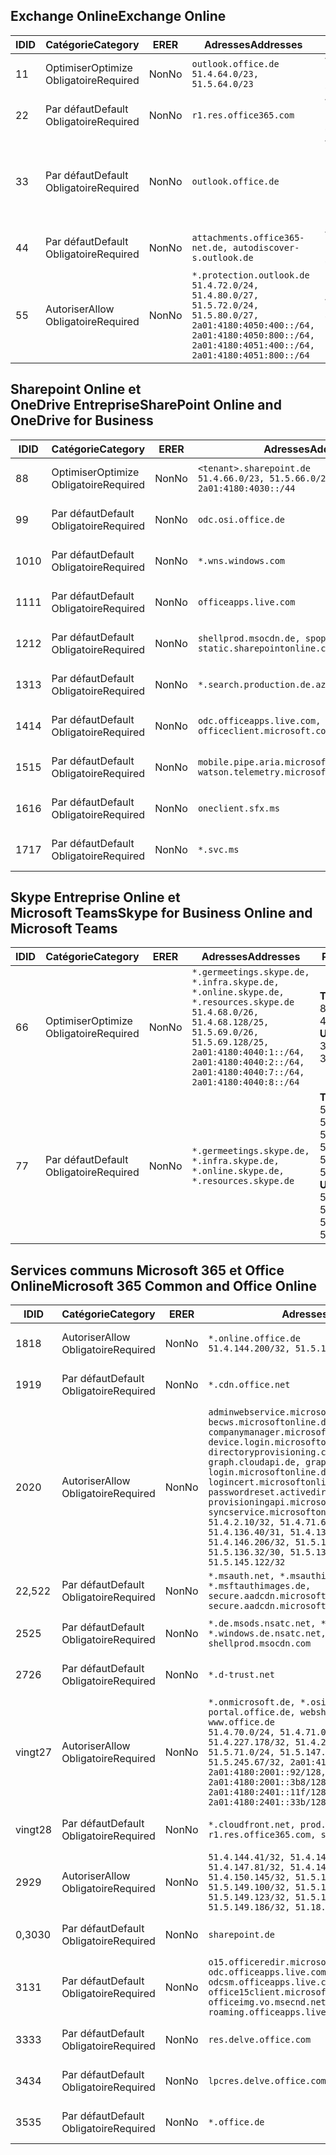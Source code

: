 <!--THIS FILE IS AUTOMATICALLY GENERATED. MANUAL CHANGES WILL BE OVERWRITTEN.-->
<!--Please contact the Office 365 Endpoints team with any questions.-->
<!--Germany endpoints version 2020070800-->
<!--File generated 2020-09-28 14:04:23.2989-->

## <a name="exchange-online"></a><span data-ttu-id="1301a-101">Exchange Online</span><span class="sxs-lookup"><span data-stu-id="1301a-101">Exchange Online</span></span>

<span data-ttu-id="1301a-102">ID</span><span class="sxs-lookup"><span data-stu-id="1301a-102">ID</span></span> | <span data-ttu-id="1301a-103">Catégorie</span><span class="sxs-lookup"><span data-stu-id="1301a-103">Category</span></span> | <span data-ttu-id="1301a-104">ER</span><span class="sxs-lookup"><span data-stu-id="1301a-104">ER</span></span> | <span data-ttu-id="1301a-105">Adresses</span><span class="sxs-lookup"><span data-stu-id="1301a-105">Addresses</span></span> | <span data-ttu-id="1301a-106">Ports</span><span class="sxs-lookup"><span data-stu-id="1301a-106">Ports</span></span>
-- | -------------------- | -- | ----------------------------------------------------------------------------------------------------------------------------------------------------------------------------------------- | -------------------------------
<span data-ttu-id="1301a-107">1</span><span class="sxs-lookup"><span data-stu-id="1301a-107">1</span></span> | <span data-ttu-id="1301a-108">Optimiser</span><span class="sxs-lookup"><span data-stu-id="1301a-108">Optimize</span></span><BR><span data-ttu-id="1301a-109">Obligatoire</span><span class="sxs-lookup"><span data-stu-id="1301a-109">Required</span></span> | <span data-ttu-id="1301a-110">Non</span><span class="sxs-lookup"><span data-stu-id="1301a-110">No</span></span> | `outlook.office.de`<BR>`51.4.64.0/23, 51.5.64.0/23` | <span data-ttu-id="1301a-111">**TCP :** 443, 80</span><span class="sxs-lookup"><span data-stu-id="1301a-111">**TCP:** 443, 80</span></span>
<span data-ttu-id="1301a-112">2</span><span class="sxs-lookup"><span data-stu-id="1301a-112">2</span></span> | <span data-ttu-id="1301a-113">Par défaut</span><span class="sxs-lookup"><span data-stu-id="1301a-113">Default</span></span><BR><span data-ttu-id="1301a-114">Obligatoire</span><span class="sxs-lookup"><span data-stu-id="1301a-114">Required</span></span> | <span data-ttu-id="1301a-115">Non</span><span class="sxs-lookup"><span data-stu-id="1301a-115">No</span></span> | `r1.res.office365.com` | <span data-ttu-id="1301a-116">**TCP :** 443, 80</span><span class="sxs-lookup"><span data-stu-id="1301a-116">**TCP:** 443, 80</span></span>
<span data-ttu-id="1301a-117">3</span><span class="sxs-lookup"><span data-stu-id="1301a-117">3</span></span> | <span data-ttu-id="1301a-118">Par défaut</span><span class="sxs-lookup"><span data-stu-id="1301a-118">Default</span></span><BR><span data-ttu-id="1301a-119">Obligatoire</span><span class="sxs-lookup"><span data-stu-id="1301a-119">Required</span></span> | <span data-ttu-id="1301a-120">Non</span><span class="sxs-lookup"><span data-stu-id="1301a-120">No</span></span> | `outlook.office.de` | <span data-ttu-id="1301a-121">**TCP :** 143, 25, 587, 993, 995</span><span class="sxs-lookup"><span data-stu-id="1301a-121">**TCP:** 143, 25, 587, 993, 995</span></span>
<span data-ttu-id="1301a-122">4</span><span class="sxs-lookup"><span data-stu-id="1301a-122">4</span></span> | <span data-ttu-id="1301a-123">Par défaut</span><span class="sxs-lookup"><span data-stu-id="1301a-123">Default</span></span><BR><span data-ttu-id="1301a-124">Obligatoire</span><span class="sxs-lookup"><span data-stu-id="1301a-124">Required</span></span> | <span data-ttu-id="1301a-125">Non</span><span class="sxs-lookup"><span data-stu-id="1301a-125">No</span></span> | `attachments.office365-net.de, autodiscover-s.outlook.de` | <span data-ttu-id="1301a-126">**TCP :** 443, 80</span><span class="sxs-lookup"><span data-stu-id="1301a-126">**TCP:** 443, 80</span></span>
<span data-ttu-id="1301a-127">5</span><span class="sxs-lookup"><span data-stu-id="1301a-127">5</span></span> | <span data-ttu-id="1301a-128">Autoriser</span><span class="sxs-lookup"><span data-stu-id="1301a-128">Allow</span></span><BR><span data-ttu-id="1301a-129">Obligatoire</span><span class="sxs-lookup"><span data-stu-id="1301a-129">Required</span></span> | <span data-ttu-id="1301a-130">Non</span><span class="sxs-lookup"><span data-stu-id="1301a-130">No</span></span> | `*.protection.outlook.de`<BR>`51.4.72.0/24, 51.4.80.0/27, 51.5.72.0/24, 51.5.80.0/27, 2a01:4180:4050:400::/64, 2a01:4180:4050:800::/64, 2a01:4180:4051:400::/64, 2a01:4180:4051:800::/64` | <span data-ttu-id="1301a-131">**TCP :** 25, 443</span><span class="sxs-lookup"><span data-stu-id="1301a-131">**TCP:** 25, 443</span></span>

## <a name="sharepoint-online-and-onedrive-for-business"></a><span data-ttu-id="1301a-132">Sharepoint Online et OneDrive Entreprise</span><span class="sxs-lookup"><span data-stu-id="1301a-132">SharePoint Online and OneDrive for Business</span></span>

<span data-ttu-id="1301a-133">ID</span><span class="sxs-lookup"><span data-stu-id="1301a-133">ID</span></span> | <span data-ttu-id="1301a-134">Catégorie</span><span class="sxs-lookup"><span data-stu-id="1301a-134">Category</span></span> | <span data-ttu-id="1301a-135">ER</span><span class="sxs-lookup"><span data-stu-id="1301a-135">ER</span></span> | <span data-ttu-id="1301a-136">Adresses</span><span class="sxs-lookup"><span data-stu-id="1301a-136">Addresses</span></span> | <span data-ttu-id="1301a-137">Ports</span><span class="sxs-lookup"><span data-stu-id="1301a-137">Ports</span></span>
-- | -------------------- | -- | ------------------------------------------------------------------------------ | ----------------
<span data-ttu-id="1301a-138">8</span><span class="sxs-lookup"><span data-stu-id="1301a-138">8</span></span> | <span data-ttu-id="1301a-139">Optimiser</span><span class="sxs-lookup"><span data-stu-id="1301a-139">Optimize</span></span><BR><span data-ttu-id="1301a-140">Obligatoire</span><span class="sxs-lookup"><span data-stu-id="1301a-140">Required</span></span> | <span data-ttu-id="1301a-141">Non</span><span class="sxs-lookup"><span data-stu-id="1301a-141">No</span></span> | `<tenant>.sharepoint.de`<BR>`51.4.66.0/23, 51.5.66.0/23, 2a01:4180:4030::/44` | <span data-ttu-id="1301a-142">**TCP :** 443, 80</span><span class="sxs-lookup"><span data-stu-id="1301a-142">**TCP:** 443, 80</span></span>
<span data-ttu-id="1301a-143">9</span><span class="sxs-lookup"><span data-stu-id="1301a-143">9</span></span> | <span data-ttu-id="1301a-144">Par défaut</span><span class="sxs-lookup"><span data-stu-id="1301a-144">Default</span></span><BR><span data-ttu-id="1301a-145">Obligatoire</span><span class="sxs-lookup"><span data-stu-id="1301a-145">Required</span></span> | <span data-ttu-id="1301a-146">Non</span><span class="sxs-lookup"><span data-stu-id="1301a-146">No</span></span> | `odc.osi.office.de` | <span data-ttu-id="1301a-147">**TCP :** 443, 80</span><span class="sxs-lookup"><span data-stu-id="1301a-147">**TCP:** 443, 80</span></span>
<span data-ttu-id="1301a-148">10</span><span class="sxs-lookup"><span data-stu-id="1301a-148">10</span></span> | <span data-ttu-id="1301a-149">Par défaut</span><span class="sxs-lookup"><span data-stu-id="1301a-149">Default</span></span><BR><span data-ttu-id="1301a-150">Obligatoire</span><span class="sxs-lookup"><span data-stu-id="1301a-150">Required</span></span> | <span data-ttu-id="1301a-151">Non</span><span class="sxs-lookup"><span data-stu-id="1301a-151">No</span></span> | `*.wns.windows.com` | <span data-ttu-id="1301a-152">**TCP :** 443, 80</span><span class="sxs-lookup"><span data-stu-id="1301a-152">**TCP:** 443, 80</span></span>
<span data-ttu-id="1301a-153">11</span><span class="sxs-lookup"><span data-stu-id="1301a-153">11</span></span> | <span data-ttu-id="1301a-154">Par défaut</span><span class="sxs-lookup"><span data-stu-id="1301a-154">Default</span></span><BR><span data-ttu-id="1301a-155">Obligatoire</span><span class="sxs-lookup"><span data-stu-id="1301a-155">Required</span></span> | <span data-ttu-id="1301a-156">Non</span><span class="sxs-lookup"><span data-stu-id="1301a-156">No</span></span> | `officeapps.live.com` | <span data-ttu-id="1301a-157">**TCP :** 443, 80</span><span class="sxs-lookup"><span data-stu-id="1301a-157">**TCP:** 443, 80</span></span>
<span data-ttu-id="1301a-158">12</span><span class="sxs-lookup"><span data-stu-id="1301a-158">12</span></span> | <span data-ttu-id="1301a-159">Par défaut</span><span class="sxs-lookup"><span data-stu-id="1301a-159">Default</span></span><BR><span data-ttu-id="1301a-160">Obligatoire</span><span class="sxs-lookup"><span data-stu-id="1301a-160">Required</span></span> | <span data-ttu-id="1301a-161">Non</span><span class="sxs-lookup"><span data-stu-id="1301a-161">No</span></span> | `shellprod.msocdn.de, spoprod-a.akamaihd.net, static.sharepointonline.com` | <span data-ttu-id="1301a-162">**TCP :** 443, 80</span><span class="sxs-lookup"><span data-stu-id="1301a-162">**TCP:** 443, 80</span></span>
<span data-ttu-id="1301a-163">13</span><span class="sxs-lookup"><span data-stu-id="1301a-163">13</span></span> | <span data-ttu-id="1301a-164">Par défaut</span><span class="sxs-lookup"><span data-stu-id="1301a-164">Default</span></span><BR><span data-ttu-id="1301a-165">Obligatoire</span><span class="sxs-lookup"><span data-stu-id="1301a-165">Required</span></span> | <span data-ttu-id="1301a-166">Non</span><span class="sxs-lookup"><span data-stu-id="1301a-166">No</span></span> | `*.search.production.de.azuretrafficmanager.de` | <span data-ttu-id="1301a-167">**TCP :** 443</span><span class="sxs-lookup"><span data-stu-id="1301a-167">**TCP:** 443</span></span>
<span data-ttu-id="1301a-168">14</span><span class="sxs-lookup"><span data-stu-id="1301a-168">14</span></span> | <span data-ttu-id="1301a-169">Par défaut</span><span class="sxs-lookup"><span data-stu-id="1301a-169">Default</span></span><BR><span data-ttu-id="1301a-170">Obligatoire</span><span class="sxs-lookup"><span data-stu-id="1301a-170">Required</span></span> | <span data-ttu-id="1301a-171">Non</span><span class="sxs-lookup"><span data-stu-id="1301a-171">No</span></span> | `odc.officeapps.live.com, officeclient.microsoft.com` | <span data-ttu-id="1301a-172">**TCP :** 443, 80</span><span class="sxs-lookup"><span data-stu-id="1301a-172">**TCP:** 443, 80</span></span>
<span data-ttu-id="1301a-173">15</span><span class="sxs-lookup"><span data-stu-id="1301a-173">15</span></span> | <span data-ttu-id="1301a-174">Par défaut</span><span class="sxs-lookup"><span data-stu-id="1301a-174">Default</span></span><BR><span data-ttu-id="1301a-175">Obligatoire</span><span class="sxs-lookup"><span data-stu-id="1301a-175">Required</span></span> | <span data-ttu-id="1301a-176">Non</span><span class="sxs-lookup"><span data-stu-id="1301a-176">No</span></span> | `mobile.pipe.aria.microsoft.com, ssw.live.com, watson.telemetry.microsoft.com` | <span data-ttu-id="1301a-177">**TCP :** 443, 80</span><span class="sxs-lookup"><span data-stu-id="1301a-177">**TCP:** 443, 80</span></span>
<span data-ttu-id="1301a-178">16</span><span class="sxs-lookup"><span data-stu-id="1301a-178">16</span></span> | <span data-ttu-id="1301a-179">Par défaut</span><span class="sxs-lookup"><span data-stu-id="1301a-179">Default</span></span><BR><span data-ttu-id="1301a-180">Obligatoire</span><span class="sxs-lookup"><span data-stu-id="1301a-180">Required</span></span> | <span data-ttu-id="1301a-181">Non</span><span class="sxs-lookup"><span data-stu-id="1301a-181">No</span></span> | `oneclient.sfx.ms` | <span data-ttu-id="1301a-182">**TCP :** 443, 80</span><span class="sxs-lookup"><span data-stu-id="1301a-182">**TCP:** 443, 80</span></span>
<span data-ttu-id="1301a-183">17</span><span class="sxs-lookup"><span data-stu-id="1301a-183">17</span></span> | <span data-ttu-id="1301a-184">Par défaut</span><span class="sxs-lookup"><span data-stu-id="1301a-184">Default</span></span><BR><span data-ttu-id="1301a-185">Obligatoire</span><span class="sxs-lookup"><span data-stu-id="1301a-185">Required</span></span> | <span data-ttu-id="1301a-186">Non</span><span class="sxs-lookup"><span data-stu-id="1301a-186">No</span></span> | `*.svc.ms` | <span data-ttu-id="1301a-187">**TCP :** 443, 80</span><span class="sxs-lookup"><span data-stu-id="1301a-187">**TCP:** 443, 80</span></span>

## <a name="skype-for-business-online-and-microsoft-teams"></a><span data-ttu-id="1301a-188">Skype Entreprise Online et Microsoft Teams</span><span class="sxs-lookup"><span data-stu-id="1301a-188">Skype for Business Online and Microsoft Teams</span></span>

<span data-ttu-id="1301a-189">ID</span><span class="sxs-lookup"><span data-stu-id="1301a-189">ID</span></span> | <span data-ttu-id="1301a-190">Catégorie</span><span class="sxs-lookup"><span data-stu-id="1301a-190">Category</span></span> | <span data-ttu-id="1301a-191">ER</span><span class="sxs-lookup"><span data-stu-id="1301a-191">ER</span></span> | <span data-ttu-id="1301a-192">Adresses</span><span class="sxs-lookup"><span data-stu-id="1301a-192">Addresses</span></span> | <span data-ttu-id="1301a-193">Ports</span><span class="sxs-lookup"><span data-stu-id="1301a-193">Ports</span></span>
-- | -------------------- | -- | ----------------------------------------------------------------------------------------------------------------------------------------------------------------------------------------------------------------------------------------------- | --------------------------------------------------
<span data-ttu-id="1301a-194">6</span><span class="sxs-lookup"><span data-stu-id="1301a-194">6</span></span> | <span data-ttu-id="1301a-195">Optimiser</span><span class="sxs-lookup"><span data-stu-id="1301a-195">Optimize</span></span><BR><span data-ttu-id="1301a-196">Obligatoire</span><span class="sxs-lookup"><span data-stu-id="1301a-196">Required</span></span> | <span data-ttu-id="1301a-197">Non</span><span class="sxs-lookup"><span data-stu-id="1301a-197">No</span></span> | `*.germeetings.skype.de, *.infra.skype.de, *.online.skype.de, *.resources.skype.de`<BR>`51.4.68.0/26, 51.4.68.128/25, 51.5.69.0/26, 51.5.69.128/25, 2a01:4180:4040:1::/64, 2a01:4180:4040:2::/64, 2a01:4180:4040:7::/64, 2a01:4180:4040:8::/64` | <span data-ttu-id="1301a-198">**TCP :** 443, 80</span><span class="sxs-lookup"><span data-stu-id="1301a-198">**TCP:** 443, 80</span></span><BR><span data-ttu-id="1301a-199">**UDP :** 3478</span><span class="sxs-lookup"><span data-stu-id="1301a-199">**UDP:** 3478</span></span>
<span data-ttu-id="1301a-200">7</span><span class="sxs-lookup"><span data-stu-id="1301a-200">7</span></span> | <span data-ttu-id="1301a-201">Par défaut</span><span class="sxs-lookup"><span data-stu-id="1301a-201">Default</span></span><BR><span data-ttu-id="1301a-202">Obligatoire</span><span class="sxs-lookup"><span data-stu-id="1301a-202">Required</span></span> | <span data-ttu-id="1301a-203">Non</span><span class="sxs-lookup"><span data-stu-id="1301a-203">No</span></span> | `*.germeetings.skype.de, *.infra.skype.de, *.online.skype.de, *.resources.skype.de` | <span data-ttu-id="1301a-204">**TCP :** 5061, 50000-59999</span><span class="sxs-lookup"><span data-stu-id="1301a-204">**TCP:** 5061, 50000-59999</span></span><BR><span data-ttu-id="1301a-205">**UDP :** 50000-59999</span><span class="sxs-lookup"><span data-stu-id="1301a-205">**UDP:** 50000-59999</span></span>

## <a name="microsoft-365-common-and-office-online"></a><span data-ttu-id="1301a-206">Services communs Microsoft 365 et Office Online</span><span class="sxs-lookup"><span data-stu-id="1301a-206">Microsoft 365 Common and Office Online</span></span>

<span data-ttu-id="1301a-207">ID</span><span class="sxs-lookup"><span data-stu-id="1301a-207">ID</span></span> | <span data-ttu-id="1301a-208">Catégorie</span><span class="sxs-lookup"><span data-stu-id="1301a-208">Category</span></span> | <span data-ttu-id="1301a-209">ER</span><span class="sxs-lookup"><span data-stu-id="1301a-209">ER</span></span> | <span data-ttu-id="1301a-210">Adresses</span><span class="sxs-lookup"><span data-stu-id="1301a-210">Addresses</span></span> | <span data-ttu-id="1301a-211">Ports</span><span class="sxs-lookup"><span data-stu-id="1301a-211">Ports</span></span>
-- | ------------------- | -- | -------------------------------------------------------------------------------------------------------------------------------------------------------------------------------------------------------------------------------------------------------------------------------------------------------------------------------------------------------------------------------------------------------------------------------------------------------------------------------------------------------------------------------------------------------------------------------------------------------------------------- | ----------------
<span data-ttu-id="1301a-212">18</span><span class="sxs-lookup"><span data-stu-id="1301a-212">18</span></span> | <span data-ttu-id="1301a-213">Autoriser</span><span class="sxs-lookup"><span data-stu-id="1301a-213">Allow</span></span><BR><span data-ttu-id="1301a-214">Obligatoire</span><span class="sxs-lookup"><span data-stu-id="1301a-214">Required</span></span> | <span data-ttu-id="1301a-215">Non</span><span class="sxs-lookup"><span data-stu-id="1301a-215">No</span></span> | `*.online.office.de`<BR>`51.4.144.200/32, 51.5.149.3/32, 51.18.16.0/23` | <span data-ttu-id="1301a-216">**TCP :** 443</span><span class="sxs-lookup"><span data-stu-id="1301a-216">**TCP:** 443</span></span>
<span data-ttu-id="1301a-217">19</span><span class="sxs-lookup"><span data-stu-id="1301a-217">19</span></span> | <span data-ttu-id="1301a-218">Par défaut</span><span class="sxs-lookup"><span data-stu-id="1301a-218">Default</span></span><BR><span data-ttu-id="1301a-219">Obligatoire</span><span class="sxs-lookup"><span data-stu-id="1301a-219">Required</span></span> | <span data-ttu-id="1301a-220">Non</span><span class="sxs-lookup"><span data-stu-id="1301a-220">No</span></span> | `*.cdn.office.net` | <span data-ttu-id="1301a-221">**TCP :** 443</span><span class="sxs-lookup"><span data-stu-id="1301a-221">**TCP:** 443</span></span>
<span data-ttu-id="1301a-222">20</span><span class="sxs-lookup"><span data-stu-id="1301a-222">20</span></span> | <span data-ttu-id="1301a-223">Autoriser</span><span class="sxs-lookup"><span data-stu-id="1301a-223">Allow</span></span><BR><span data-ttu-id="1301a-224">Obligatoire</span><span class="sxs-lookup"><span data-stu-id="1301a-224">Required</span></span> | <span data-ttu-id="1301a-225">Non</span><span class="sxs-lookup"><span data-stu-id="1301a-225">No</span></span> | `adminwebservice.microsoftonline.de, becws.microsoftonline.de, companymanager.microsoftonline.de, device.login.microsoftonline.de, directoryprovisioning.cloudapi.de, graph.cloudapi.de, graph.microsoft.de, login.microsoftonline.de, logincert.microsoftonline.de, pas.cloudapi.de, passwordreset.activedirectory.microsoftazure.de, provisioningapi.microsoftonline.de, syncservice.microsoftonline.de`<BR>`51.4.2.10/32, 51.4.71.61/32, 51.4.136.38/31, 51.4.136.40/31, 51.4.136.42/32, 51.4.146.38/32, 51.4.146.206/32, 51.5.16.7/32, 51.5.71.22/32, 51.5.136.32/30, 51.5.136.36/32, 51.5.145.29/32, 51.5.145.122/32` | <span data-ttu-id="1301a-226">**TCP :** 443, 80</span><span class="sxs-lookup"><span data-stu-id="1301a-226">**TCP:** 443, 80</span></span>
<span data-ttu-id="1301a-227">22,5</span><span class="sxs-lookup"><span data-stu-id="1301a-227">22</span></span> | <span data-ttu-id="1301a-228">Par défaut</span><span class="sxs-lookup"><span data-stu-id="1301a-228">Default</span></span><BR><span data-ttu-id="1301a-229">Obligatoire</span><span class="sxs-lookup"><span data-stu-id="1301a-229">Required</span></span> | <span data-ttu-id="1301a-230">Non</span><span class="sxs-lookup"><span data-stu-id="1301a-230">No</span></span> | `*.msauth.net, *.msauthimages.de, *.msftauth.net, *.msftauthimages.de, secure.aadcdn.microsoftonline-p.com, secure.aadcdn.microsoftonline-p.de` | <span data-ttu-id="1301a-231">**TCP :** 443, 80</span><span class="sxs-lookup"><span data-stu-id="1301a-231">**TCP:** 443, 80</span></span>
<span data-ttu-id="1301a-232">25</span><span class="sxs-lookup"><span data-stu-id="1301a-232">25</span></span> | <span data-ttu-id="1301a-233">Par défaut</span><span class="sxs-lookup"><span data-stu-id="1301a-233">Default</span></span><BR><span data-ttu-id="1301a-234">Obligatoire</span><span class="sxs-lookup"><span data-stu-id="1301a-234">Required</span></span> | <span data-ttu-id="1301a-235">Non</span><span class="sxs-lookup"><span data-stu-id="1301a-235">No</span></span> | `*.de.msods.nsatc.net, *.office.de.akadns.net, *.windows.de.nsatc.net, officehome.msocdn.de, shellprod.msocdn.com` | <span data-ttu-id="1301a-236">**TCP :** 443, 80</span><span class="sxs-lookup"><span data-stu-id="1301a-236">**TCP:** 443, 80</span></span>
<span data-ttu-id="1301a-237">27</span><span class="sxs-lookup"><span data-stu-id="1301a-237">26</span></span> | <span data-ttu-id="1301a-238">Par défaut</span><span class="sxs-lookup"><span data-stu-id="1301a-238">Default</span></span><BR><span data-ttu-id="1301a-239">Obligatoire</span><span class="sxs-lookup"><span data-stu-id="1301a-239">Required</span></span> | <span data-ttu-id="1301a-240">Non</span><span class="sxs-lookup"><span data-stu-id="1301a-240">No</span></span> | `*.d-trust.net` | <span data-ttu-id="1301a-241">**TCP :** 443, 80</span><span class="sxs-lookup"><span data-stu-id="1301a-241">**TCP:** 443, 80</span></span>
<span data-ttu-id="1301a-242">vingt</span><span class="sxs-lookup"><span data-stu-id="1301a-242">27</span></span> | <span data-ttu-id="1301a-243">Autoriser</span><span class="sxs-lookup"><span data-stu-id="1301a-243">Allow</span></span><BR><span data-ttu-id="1301a-244">Obligatoire</span><span class="sxs-lookup"><span data-stu-id="1301a-244">Required</span></span> | <span data-ttu-id="1301a-245">Non</span><span class="sxs-lookup"><span data-stu-id="1301a-245">No</span></span> | `*.onmicrosoft.de, *.osi.office.de, office.de, portal.office.de, webshell.suite.office.de, www.office.de`<BR>`51.4.70.0/24, 51.4.71.0/24, 51.4.226.115/32, 51.4.227.178/32, 51.4.230.178/32, 51.5.70.0/24, 51.5.71.0/24, 51.5.147.48/32, 51.5.242.163/32, 51.5.245.67/32, 2a01:4180:2001::2/128, 2a01:4180:2001::92/128, 2a01:4180:2001::234/128, 2a01:4180:2001::3b8/128, 2a01:4180:2401::5/128, 2a01:4180:2401::11f/128, 2a01:4180:2401::33b/128, 2a01:4180:2401::55b/128` | <span data-ttu-id="1301a-246">**TCP :** 443, 80</span><span class="sxs-lookup"><span data-stu-id="1301a-246">**TCP:** 443, 80</span></span>
<span data-ttu-id="1301a-247">vingt</span><span class="sxs-lookup"><span data-stu-id="1301a-247">28</span></span> | <span data-ttu-id="1301a-248">Par défaut</span><span class="sxs-lookup"><span data-stu-id="1301a-248">Default</span></span><BR><span data-ttu-id="1301a-249">Obligatoire</span><span class="sxs-lookup"><span data-stu-id="1301a-249">Required</span></span> | <span data-ttu-id="1301a-250">Non</span><span class="sxs-lookup"><span data-stu-id="1301a-250">No</span></span> | `*.cloudfront.net, prod.msocdn.de, r1.res.office365.com, shellprod.msocdn.de` | <span data-ttu-id="1301a-251">**TCP :** 443, 80</span><span class="sxs-lookup"><span data-stu-id="1301a-251">**TCP:** 443, 80</span></span>
<span data-ttu-id="1301a-252">29</span><span class="sxs-lookup"><span data-stu-id="1301a-252">29</span></span> | <span data-ttu-id="1301a-253">Autoriser</span><span class="sxs-lookup"><span data-stu-id="1301a-253">Allow</span></span><BR><span data-ttu-id="1301a-254">Obligatoire</span><span class="sxs-lookup"><span data-stu-id="1301a-254">Required</span></span> | <span data-ttu-id="1301a-255">Non</span><span class="sxs-lookup"><span data-stu-id="1301a-255">No</span></span> | `51.4.144.41/32, 51.4.144.174/32, 51.4.145.38/32, 51.4.147.81/32, 51.4.147.233/32, 51.4.148.12/32, 51.4.150.145/32, 51.5.147.242/32, 51.5.149.100/32, 51.5.149.119/32, 51.5.149.123/32, 51.5.149.180/32, 51.5.149.186/32, 51.18.0.0/21` | <span data-ttu-id="1301a-256">**TCP :** 443, 80</span><span class="sxs-lookup"><span data-stu-id="1301a-256">**TCP:** 443, 80</span></span>
<span data-ttu-id="1301a-257">0,30</span><span class="sxs-lookup"><span data-stu-id="1301a-257">30</span></span> | <span data-ttu-id="1301a-258">Par défaut</span><span class="sxs-lookup"><span data-stu-id="1301a-258">Default</span></span><BR><span data-ttu-id="1301a-259">Obligatoire</span><span class="sxs-lookup"><span data-stu-id="1301a-259">Required</span></span> | <span data-ttu-id="1301a-260">Non</span><span class="sxs-lookup"><span data-stu-id="1301a-260">No</span></span> | `sharepoint.de` | <span data-ttu-id="1301a-261">**TCP :** 443, 80</span><span class="sxs-lookup"><span data-stu-id="1301a-261">**TCP:** 443, 80</span></span>
<span data-ttu-id="1301a-262">31</span><span class="sxs-lookup"><span data-stu-id="1301a-262">31</span></span> | <span data-ttu-id="1301a-263">Par défaut</span><span class="sxs-lookup"><span data-stu-id="1301a-263">Default</span></span><BR><span data-ttu-id="1301a-264">Obligatoire</span><span class="sxs-lookup"><span data-stu-id="1301a-264">Required</span></span> | <span data-ttu-id="1301a-265">Non</span><span class="sxs-lookup"><span data-stu-id="1301a-265">No</span></span> | `o15.officeredir.microsoft.com, odc.officeapps.live.com, odcsm.officeapps.live.com, office.microsoft.com, office15client.microsoft.com, officeimg.vo.msecnd.net, roaming.officeapps.live.com` | <span data-ttu-id="1301a-266">**TCP :** 443, 80</span><span class="sxs-lookup"><span data-stu-id="1301a-266">**TCP:** 443, 80</span></span>
<span data-ttu-id="1301a-267">33</span><span class="sxs-lookup"><span data-stu-id="1301a-267">33</span></span> | <span data-ttu-id="1301a-268">Par défaut</span><span class="sxs-lookup"><span data-stu-id="1301a-268">Default</span></span><BR><span data-ttu-id="1301a-269">Obligatoire</span><span class="sxs-lookup"><span data-stu-id="1301a-269">Required</span></span> | <span data-ttu-id="1301a-270">Non</span><span class="sxs-lookup"><span data-stu-id="1301a-270">No</span></span> | `res.delve.office.com` | <span data-ttu-id="1301a-271">**TCP :** 443</span><span class="sxs-lookup"><span data-stu-id="1301a-271">**TCP:** 443</span></span>
<span data-ttu-id="1301a-272">34</span><span class="sxs-lookup"><span data-stu-id="1301a-272">34</span></span> | <span data-ttu-id="1301a-273">Par défaut</span><span class="sxs-lookup"><span data-stu-id="1301a-273">Default</span></span><BR><span data-ttu-id="1301a-274">Obligatoire</span><span class="sxs-lookup"><span data-stu-id="1301a-274">Required</span></span> | <span data-ttu-id="1301a-275">Non</span><span class="sxs-lookup"><span data-stu-id="1301a-275">No</span></span> | `lpcres.delve.office.com` | <span data-ttu-id="1301a-276">**TCP :** 443</span><span class="sxs-lookup"><span data-stu-id="1301a-276">**TCP:** 443</span></span>
<span data-ttu-id="1301a-277">35</span><span class="sxs-lookup"><span data-stu-id="1301a-277">35</span></span> | <span data-ttu-id="1301a-278">Par défaut</span><span class="sxs-lookup"><span data-stu-id="1301a-278">Default</span></span><BR><span data-ttu-id="1301a-279">Obligatoire</span><span class="sxs-lookup"><span data-stu-id="1301a-279">Required</span></span> | <span data-ttu-id="1301a-280">Non</span><span class="sxs-lookup"><span data-stu-id="1301a-280">No</span></span> | `*.office.de` | <span data-ttu-id="1301a-281">**TCP :** 443, 80</span><span class="sxs-lookup"><span data-stu-id="1301a-281">**TCP:** 443, 80</span></span>
